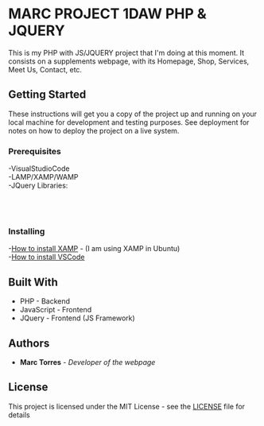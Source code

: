 # MARC PROJECT 1DAW PHP & JQUERY

This is my PHP with JS/JQUERY project that I'm doing at this moment.
It consists on a supplements webpage, with its Homepage, Shop, Services, Meet Us, Contact, etc.

## Getting Started

These instructions will get you a copy of the project up and running on your local machine for development and testing purposes. See deployment for notes on how to deploy the project on a live system.

### Prerequisites

-VisualStudioCode <br />
-LAMP/XAMP/WAMP <br />
-JQuery Libraries: <br />
    <link rel="stylesheet" href="https://cdnjs.cloudflare.com/ajax/libs/jqueryui/1.11.4/jquery-ui.css" /> <br />
    <script src="https://cdnjs.cloudflare.com/ajax/libs/jquery/3.0.0-beta1/jquery.js"></script> <br />
    <script src="https://cdnjs.cloudflare.com/ajax/libs/jqueryui/1.11.4/jquery-ui.js"></script> <br />
    <script src="https://cdnjs.cloudflare.com/ajax/libs/twitter-bootstrap/4.0.0/js/bootstrap.bundle.min.js"></script>
   
### Installing

-[How to install XAMP](https://vitux.com/how-to-install-xampp-on-your-ubuntu-18-04-lts-system/) - (I am using XAMP in Ubuntu) <br />
-[How to install VSCode](https://linuxize.com/post/how-to-install-visual-studio-code-on-ubuntu-18-04/) 

## Built With

* PHP - Backend
* JavaScript - Frontend
* JQuery - Frontend (JS Framework)

## Authors

* **Marc Torres** - *Developer of the webpage*

## License

This project is licensed under the MIT License - see the [LICENSE](LICENSE) file for details

